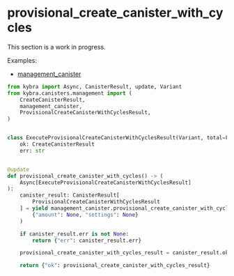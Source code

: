 # provisional_create_canister_with_cycles

This section is a work in progress.

Examples:

-   [management_canister](https://github.com/demergent-labs/kybra/tree/main/examples/management_canister)

```python
from kybra import Async, CanisterResult, update, Variant
from kybra.canisters.management import (
    CreateCanisterResult,
    management_canister,
    ProvisionalCreateCanisterWithCyclesResult,
)


class ExecuteProvisionalCreateCanisterWithCyclesResult(Variant, total=False):
    ok: CreateCanisterResult
    err: str


@update
def provisional_create_canister_with_cycles() -> (
    Async[ExecuteProvisionalCreateCanisterWithCyclesResult]
):
    canister_result: CanisterResult[
        ProvisionalCreateCanisterWithCyclesResult
    ] = yield management_canister.provisional_create_canister_with_cycles(
        {"amount": None, "settings": None}
    )

    if canister_result.err is not None:
        return {"err": canister_result.err}

    provisional_create_canister_with_cycles_result = canister_result.ok

    return {"ok": provisional_create_canister_with_cycles_result}
```
